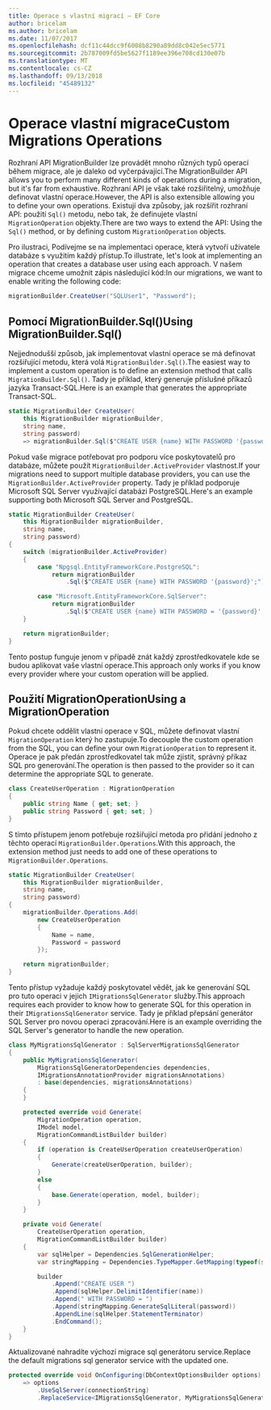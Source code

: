 ```yaml
---
title: Operace s vlastní migrací – EF Core
author: bricelam
ms.author: bricelam
ms.date: 11/07/2017
ms.openlocfilehash: dcf11c44dcc9f6008b8290a89dd8c042e5ec5771
ms.sourcegitcommit: 2b787009fd5be5627f1189ee396e708cd130e07b
ms.translationtype: MT
ms.contentlocale: cs-CZ
ms.lasthandoff: 09/13/2018
ms.locfileid: "45489132"
---
```

<a name="custom-migrations-operations"></a><span data-ttu-id="37ca8-102">Operace vlastní migrace</span><span class="sxs-lookup"><span data-stu-id="37ca8-102">Custom Migrations Operations</span></span>
============================
<span data-ttu-id="37ca8-103">Rozhraní API MigrationBuilder lze provádět mnoho různých typů operací během migrace, ale je daleko od vyčerpávající.</span><span class="sxs-lookup"><span data-stu-id="37ca8-103">The MigrationBuilder API allows you to perform many different kinds of operations during a migration, but it's far from exhaustive.</span></span> <span data-ttu-id="37ca8-104">Rozhraní API je však také rozšiřitelný, umožňuje definovat vlastní operace.</span><span class="sxs-lookup"><span data-stu-id="37ca8-104">However, the API is also extensible allowing you to define your own operations.</span></span> <span data-ttu-id="37ca8-105">Existují dva způsoby, jak rozšířit rozhraní API: použití `Sql()` metodu, nebo tak, že definujete vlastní `MigrationOperation` objekty.</span><span class="sxs-lookup"><span data-stu-id="37ca8-105">There are two ways to extend the API: Using the `Sql()` method, or by defining custom `MigrationOperation` objects.</span></span>

<span data-ttu-id="37ca8-106">Pro ilustraci, Podívejme se na implementaci operace, která vytvoří uživatele databáze s využitím každý přístup.</span><span class="sxs-lookup"><span data-stu-id="37ca8-106">To illustrate, let's look at implementing an operation that creates a database user using each approach.</span></span> <span data-ttu-id="37ca8-107">V našem migrace chceme umožnit zápis následující kód:</span><span class="sxs-lookup"><span data-stu-id="37ca8-107">In our migrations, we want to enable writing the following code:</span></span>

``` csharp
migrationBuilder.CreateUser("SQLUser1", "Password");
```

<a name="using-migrationbuildersql"></a><span data-ttu-id="37ca8-108">Pomocí MigrationBuilder.Sql()</span><span class="sxs-lookup"><span data-stu-id="37ca8-108">Using MigrationBuilder.Sql()</span></span>
----------------------------
<span data-ttu-id="37ca8-109">Nejjednodušší způsob, jak implementovat vlastní operace se má definovat rozšiřující metodu, která volá `MigrationBuilder.Sql()`.</span><span class="sxs-lookup"><span data-stu-id="37ca8-109">The easiest way to implement a custom operation is to define an extension method that calls `MigrationBuilder.Sql()`.</span></span>
<span data-ttu-id="37ca8-110">Tady je příklad, který generuje příslušné příkazů jazyka Transact-SQL.</span><span class="sxs-lookup"><span data-stu-id="37ca8-110">Here is an example that generates the appropriate Transact-SQL.</span></span>

``` csharp
static MigrationBuilder CreateUser(
    this MigrationBuilder migrationBuilder,
    string name,
    string password)
    => migrationBuilder.Sql($"CREATE USER {name} WITH PASSWORD '{password}';");
```

<span data-ttu-id="37ca8-111">Pokud vaše migrace potřebovat pro podporu více poskytovatelů pro databáze, můžete použít `MigrationBuilder.ActiveProvider` vlastnost.</span><span class="sxs-lookup"><span data-stu-id="37ca8-111">If your migrations need to support multiple database providers, you can use the `MigrationBuilder.ActiveProvider` property.</span></span> <span data-ttu-id="37ca8-112">Tady je příklad podporuje Microsoft SQL Server využívající databázi PostgreSQL.</span><span class="sxs-lookup"><span data-stu-id="37ca8-112">Here's an example supporting both Microsoft SQL Server and PostgreSQL.</span></span>

``` csharp
static MigrationBuilder CreateUser(
    this MigrationBuilder migrationBuilder,
    string name,
    string password)
{
    switch (migrationBuilder.ActiveProvider)
    {
        case "Npgsql.EntityFrameworkCore.PostgreSQL":
            return migrationBuilder
                .Sql($"CREATE USER {name} WITH PASSWORD '{password}';");

        case "Microsoft.EntityFrameworkCore.SqlServer":
            return migrationBuilder
                .Sql($"CREATE USER {name} WITH PASSWORD = '{password}';");
    }

    return migrationBuilder;
}
```

<span data-ttu-id="37ca8-113">Tento postup funguje jenom v případě znát každý zprostředkovatele kde se budou aplikovat vaše vlastní operace.</span><span class="sxs-lookup"><span data-stu-id="37ca8-113">This approach only works if you know every provider where your custom operation will be applied.</span></span>

<a name="using-a-migrationoperation"></a><span data-ttu-id="37ca8-114">Použití MigrationOperation</span><span class="sxs-lookup"><span data-stu-id="37ca8-114">Using a MigrationOperation</span></span>
---------------------------
<span data-ttu-id="37ca8-115">Pokud chcete oddělit vlastní operace v SQL, můžete definovat vlastní `MigrationOperation` který ho zastupuje.</span><span class="sxs-lookup"><span data-stu-id="37ca8-115">To decouple the custom operation from the SQL, you can define your own `MigrationOperation` to represent it.</span></span> <span data-ttu-id="37ca8-116">Operace je pak předán zprostředkovatel tak může zjistit, správný příkaz SQL pro generování.</span><span class="sxs-lookup"><span data-stu-id="37ca8-116">The operation is then passed to the provider so it can determine the appropriate SQL to generate.</span></span>

``` csharp
class CreateUserOperation : MigrationOperation
{
    public string Name { get; set; }
    public string Password { get; set; }
}
```

<span data-ttu-id="37ca8-117">S tímto přístupem jenom potřebuje rozšiřující metoda pro přidání jednoho z těchto operací `MigrationBuilder.Operations`.</span><span class="sxs-lookup"><span data-stu-id="37ca8-117">With this approach, the extension method just needs to add one of these operations to `MigrationBuilder.Operations`.</span></span>

``` csharp
static MigrationBuilder CreateUser(
    this MigrationBuilder migrationBuilder,
    string name,
    string password)
{
    migrationBuilder.Operations.Add(
        new CreateUserOperation
        {
            Name = name,
            Password = password
        });

    return migrationBuilder;
}
```

<span data-ttu-id="37ca8-118">Tento přístup vyžaduje každý poskytovatel vědět, jak ke generování SQL pro tuto operaci v jejich `IMigrationsSqlGenerator` služby.</span><span class="sxs-lookup"><span data-stu-id="37ca8-118">This approach requires each provider to know how to generate SQL for this operation in their `IMigrationsSqlGenerator` service.</span></span> <span data-ttu-id="37ca8-119">Tady je příklad přepsání generátor SQL Server pro novou operaci zpracování.</span><span class="sxs-lookup"><span data-stu-id="37ca8-119">Here is an example overriding the SQL Server's generator to handle the new operation.</span></span>

``` csharp
class MyMigrationsSqlGenerator : SqlServerMigrationsSqlGenerator
{
    public MyMigrationsSqlGenerator(
        MigrationsSqlGeneratorDependencies dependencies,
        IMigrationsAnnotationProvider migrationsAnnotations)
        : base(dependencies, migrationsAnnotations)
    {
    }

    protected override void Generate(
        MigrationOperation operation,
        IModel model,
        MigrationCommandListBuilder builder)
    {
        if (operation is CreateUserOperation createUserOperation)
        {
            Generate(createUserOperation, builder);
        }
        else
        {
            base.Generate(operation, model, builder);
        }
    }

    private void Generate(
        CreateUserOperation operation,
        MigrationCommandListBuilder builder)
    {
        var sqlHelper = Dependencies.SqlGenerationHelper;
        var stringMapping = Dependencies.TypeMapper.GetMapping(typeof(string));

        builder
            .Append("CREATE USER ")
            .Append(sqlHelper.DelimitIdentifier(name))
            .Append(" WITH PASSWORD = ")
            .Append(stringMapping.GenerateSqlLiteral(password))
            .AppendLine(sqlHelper.StatementTerminator)
            .EndCommand();
    }
}
```

<span data-ttu-id="37ca8-120">Aktualizované nahradíte výchozí migrace sql generátoru service.</span><span class="sxs-lookup"><span data-stu-id="37ca8-120">Replace the default migrations sql generator service with the updated one.</span></span>

``` csharp
protected override void OnConfiguring(DbContextOptionsBuilder options)
    => options
        .UseSqlServer(connectionString)
        .ReplaceService<IMigrationsSqlGenerator, MyMigrationsSqlGenerator>();
```

